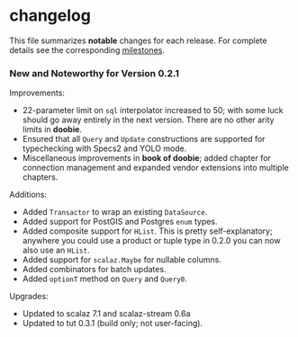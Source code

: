 # changelog

This file summarizes **notable** changes for each release. For complete details see the corresponding [milestones](https://github.com/tpolecat/doobie/milestones).

### <a name="0.2.1"></a>New and Noteworthy for Version 0.2.1

Improvements:

- 22-parameter limit on `sql` interpolator increased to 50; with some luck should go away entirely in the next version. There are no other arity limits in **doobie**.
- Ensured that all `Query` and `Update` constructions are supported for typechecking with Specs2 and YOLO mode.
- Miscellaneous improvements in **book of doobie**; added chapter for connection management and expanded vendor extensions into multiple chapters.

Additions:

- Added `Transactor` to wrap an existing `DataSource`.
- Added support for PostGIS and Postgres `enum` types. 
- Added composite support for `HList`. This is pretty self-explanatory; anywhere you could use a product or tuple type in 0.2.0 you can now also use an `HList`.
- Added support for `scalaz.Maybe` for nullable columns.
- Added combinators for batch updates.
- Added `optionT` method on `Query` and `Query0`.

Upgrades:

- Updated to scalaz 7.1 and scalaz-stream 0.6a
- Updated to tut 0.3.1 (build only; not user-facing).

